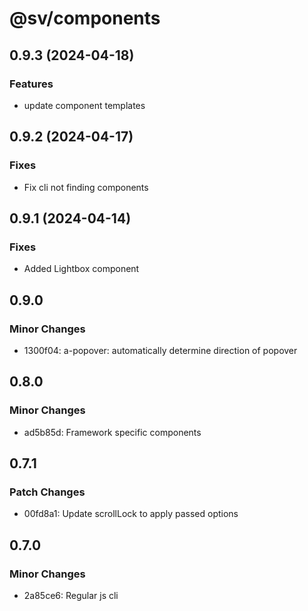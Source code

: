 # @sv/components

## 0.9.3 (2024-04-18)

### Features

- update component templates

## 0.9.2 (2024-04-17)

### Fixes

- Fix cli not finding components

## 0.9.1 (2024-04-14)

### Fixes

- Added Lightbox component

## 0.9.0

### Minor Changes

- 1300f04: a-popover: automatically determine direction of popover

## 0.8.0

### Minor Changes

- ad5b85d: Framework specific components

## 0.7.1

### Patch Changes

- 00fd8a1: Update scrollLock to apply passed options

## 0.7.0

### Minor Changes

- 2a85ce6: Regular js cli
